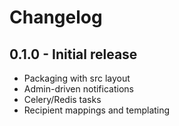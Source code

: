 # Changelog

## 0.1.0 - Initial release
- Packaging with src layout
- Admin-driven notifications
- Celery/Redis tasks
- Recipient mappings and templating
